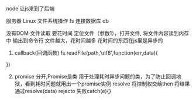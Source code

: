 node 让js来到了后端

服务器  Linux
文件系统操作 fs
连接数据库 db

没有DOM
文件读取 要花时间 定位文件（参数1），打开文件, 将文件内容读到内存中 输出到命令行
文件越大，花时间越多  花时间的东西在js里是异步的
1. callback(回调函数)
fs.readFile(path,'utf8',function(err,data){

})

2. promise
  分开,Promise是类 用于处理耗时异步问题的类，为了防止回调地狱，看到耗时问题就用出一个promise实例
  resolve 将控制权交给then 将结果通过resolve(data)
  rejecto  失败catch(e){}
